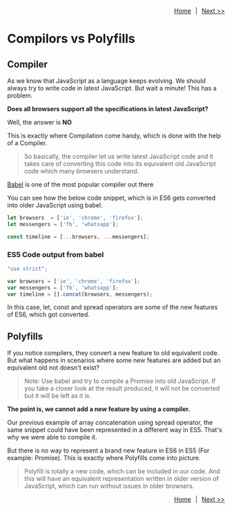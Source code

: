 <div style="display:flex;justify-content: flex-end;">
  <a href="../README.md">Home</a> <span style="margin: 0 10px">|</span> <a href="pass-by-value-and-pass-by-reference.md">Next >></a> 
</div>




# Compilors vs Polyfills

## Compiler

As we know that JavaScript as a language keeps evolving. We should always try to write code in latest JavaScript.
But wait a minute! This has a problem. 

**Does all browsers support all the specifications in latest JavaScript?**

Well, the answer is **NO**

This is exactly where Compilation come handy, which is done with the help of a Compiler.

> So basically, the compiler let us write latest JavaScript code and it takes care of converting this code into its equivalent old JavaScript code which many browsers understand.

[Babel](https://babeljs.io/) is one of the most popular compiler out there

You can see how the below code snippet, which is in ES6 gets converted into older JavaScript using babel.
```js
let browsers  = ['ie', 'chrome', 'firefox'];
let messengers = ['fb', 'whatsapp'];

const timeline = [...browsers, ...messengers];
```

### ES5 Code output from babel
```js
"use strict";

var browsers = ['ie', 'chrome', 'firefox'];
var messengers = ['fb', 'whatsapp'];
var timeline = [].concat(browsers, messengers);
```

In this case, let, const and spread operators are some of the new features of ES6, which got converted.

## Polyfills

If you notice compilers, they convert a new feature to old equivalent code. But what happens in scenarios where some new features are added but an equivalent old not doesn't exist?

> Note: Use babel and try to compile a Promise into old JavaScript. If you take a closer look at the result produced, it will not be converted but it will be left as it is.

**The point is, we cannot add a new feature by using a compiler.**

Our previous example of array concatenation using spread operator, the same snippet could have been represented in a different way in ES5. That's why we were able to compile it.

But there is no way to represent a brand new feature in ES6 in ES5 (For example: Promise). This is exactly where Polyfills come into picture.

> Polyfill is totally a new code, which can be included in our code. And this will have an equivalent representation written in older version of JavaScript, which can run without issues in older browsers.




<div style="display:flex;justify-content: flex-end;">
  <a href="../README.md">Home</a> <span style="margin: 0 10px">|</span> <a href="pass-by-value-and-pass-by-reference.md">Next >></a> 
</div>

